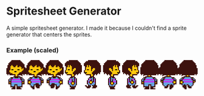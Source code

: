 # Spritesheet Generator
A simple spritesheet generator. I made it because I couldn't find a sprite generator that centers the sprites.

### Example (scaled)
![Example](example.png)
